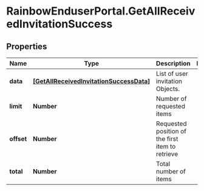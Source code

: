 # RainbowEnduserPortal.GetAllReceivedInvitationSuccess

## Properties

Name | Type | Description | Notes
------------ | ------------- | ------------- | -------------
**data** | [**[GetAllReceivedInvitationSuccessData]**](GetAllReceivedInvitationSuccessData.md) | List of user invitation Objects. | 
**limit** | **Number** | Number of requested items | 
**offset** | **Number** | Requested position of the first item to retrieve | 
**total** | **Number** | Total number of items | 


